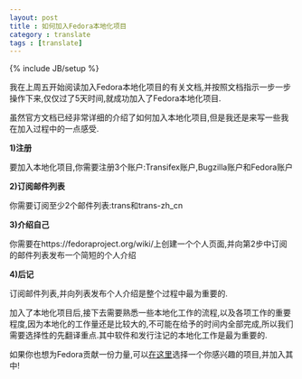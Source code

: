 ```yaml
---
layout: post
title : 如何加入Fedora本地化项目
category : translate
tags : [translate]
---
```

{% include JB/setup %}

我在上周五开始阅读加入Fedora本地化项目的有关文档,并按照文档指示一步一步操作下来,仅仅过了5天时间,就成功加入了Fedora本地化项目.

虽然官方文档已经非常详细的介绍了如何加入本地化项目,但是我还是来写一些我在加入过程中的一点感受.

**1)注册**

要加入本地化项目,你需要注册3个账户:Transifex账户,Bugzilla账户和Fedora账户

**2)订阅邮件列表**

你需要订阅至少2个邮件列表:trans和trans-zh_cn

**3)介绍自己**

你需要在https://fedoraproject.org/wiki/上创建一个个人页面,并向第2步中订阅的邮件列表发布一个简短的个人介绍

**4)后记**

订阅邮件列表,并向列表发布个人介绍是整个过程中最为重要的.

加入了本地化项目后,接下去需要熟悉一些本地化工作的流程,以及各项工作的重要程度,因为本地化的工作量还是比较大的,不可能在给予的时间内全部完成,所以我们需要选择性的先翻译重点.其中软件和发行注记的本地化工作是最为重要的.

如果你也想为Fedora贡献一份力量,可以[在这里](https://fedoraproject.org/wiki/Fedora_Project_Wiki/zh-cn)选择一个你感兴趣的项目,并加入其中!

